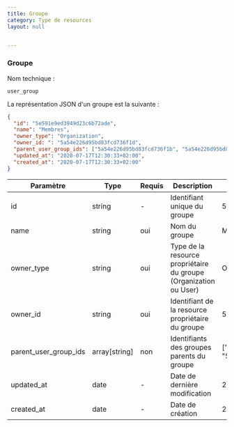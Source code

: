 ```yaml
---
title: Groupe
category: Type de resources
layout: null


---
```


### Groupe

Nom technique :

```
user_group
```

La représentation JSON d'un groupe est la suivante :

```json
{
  "id": "5e591e9ed3949d23c6b72ade",
  "name": "Membres",
  "owner_type": "Organization",
  "owner_id: ": "5a54e226d95bd83fcd736f1d",
  "parent_user_group_ids": ["5a54e226d95bd83fcd736f1b", "5a54e226d95bd83fcd736f1e"],
  "updated_at": "2020-07-17T12:30:33+02:00",
  "created_at": "2020-07-17T12:30:33+02:00"
}
```



| Paramètre             | **Type**      | Requis | Description                                                  | **Exemple**                                              |
| --------------------- | ------------- | ------ | ------------------------------------------------------------ | -------------------------------------------------------- |
| id <span class="read-only" data-text="LECTURE SEULE"></span>                   | string        | -      | Identifiant unique du groupe                                 | 5e591e9ed3949d23c6b72ade                                 |
| name                  | string        | oui    | Nom du groupe                                                | Membres                                                  |
| owner_type            | string        | oui    | Type de la resource propriétaire du groupe (Organization ou User) | Organization                                             |
| owner_id              | string        | oui    | Identifiant de la resource propriétaire du groupe            | 5a54e226d95bd83fcd736f1d                                 |
| parent_user_group_ids | array[string] | non    | Identifiants des groupes parents du groupe                   | ["5a54e226d95bd83fcd736f1b", "5a54e226d95bd83fcd736f1e"] |
| updated_at <span class="read-only" data-text="LECTURE SEULE"></span>           | date          | -      | Date de dernière modification                                | 2020-07-17T12:30:33+02:00                                |
| created_at <span class="read-only" data-text="LECTURE SEULE"></span>           | date          | -      | Date de création                                             | 2020-07-17T12:30:33+02:00                                |
